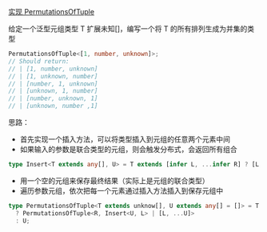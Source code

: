 [实现 PermutationsOfTuple](https://github.com/type-challenges/type-challenges/blob/main/questions/21220-medium-permutations-of-tuple/README.md)

给定一个泛型元组类型 T 扩展未知[]，编写一个将 T 的所有排列生成为并集的类型

```ts
PermutationsOfTuple<[1, number, unknown]>;
// Should return:
// | [1, number, unknown]
// | [1, unknown, number]
// | [number, 1, unknown]
// | [unknown, 1, number]
// | [number, unknown, 1]
// | [unknown, number ,1]
```

思路：

- 首先实现一个插入方法，可以将类型插入到元组的任意两个元素中间
- 如果输入的参数是联合类型的元组，则会触发分布式，会返回所有组合

```ts
type Insert<T extends any[], U> = T extends [infer L, ...infer R] ? [L, U, ...R] | [L, ...Insert<R, U>] : [];
```

- 用一个空的元组来保存最终结果（实际上是元组的联合类型）
- 遍历参数元组，依次把每一个元素通过插入方法插入到保存元组中

```ts
type PermutationsOfTuple<T extends unknow[], U extends any[] = []> = T extends [infer L, ...infer R]
  ? PermutationsOfTuple<R, Insert<U, L> | [L, ...U]>
  : U;
```
